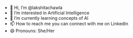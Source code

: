 - 👋 Hi, I’m @lakshitachawla
- 👀 I’m interested in Artificial Intelligence
- 🌱 I’m currently learning concepts of AI 
- 📫 How to reach me you can connect with me on LinkedIn 
- 😄 Pronouns: She/Her

<!---
lakshitachawla/lakshitachawla is a ✨ special ✨ repository because its `README.md` (this file) appears on your GitHub profile.
You can click the Preview link to take a look at your changes.
--->
